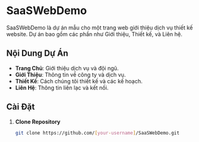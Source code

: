 
# SaaSWebDemo

SaaSWebDemo là dự án mẫu cho một trang web giới thiệu dịch vụ thiết kế website. Dự án bao gồm các phần như Giới thiệu, Thiết kế, và Liên hệ.

## Nội Dung Dự Án

- **Trang Chủ**: Giới thiệu dịch vụ và đội ngũ.
- **Giới Thiệu**: Thông tin về công ty và dịch vụ.
- **Thiết Kế**: Cách chúng tôi thiết kế và các kế hoạch.
- **Liên Hệ**: Thông tin liên lạc và kết nối.

## Cài Đặt

1. **Clone Repository**

   ```bash
   git clone https://github.com/[your-username]/SaaSWebDemo.git
